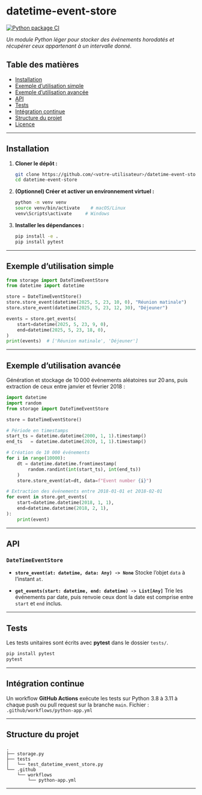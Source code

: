 # datetime-event-store

[![Python package CI](https://github.com/omrmeh/dateevent-store/actions/workflows/python-app.yml/badge.svg)](https://github.com/omrmeh/dateevent-store/actions/workflows/python-app.yml)

*Un module Python léger pour stocker des événements horodatés et récupérer ceux appartenant à un intervalle donné.*

## Table des matières

* [Installation](#installation)
* [Exemple d’utilisation simple](#exemple-dutilisation-simple)
* [Exemple d’utilisation avancée](#exemple-dutilisation-avancee)
* [API](#api)
* [Tests](#tests)
* [Intégration continue](#integration-continue)
* [Structure du projet](#structure-du-projet)
* [Licence](#licence)

---

## Installation

1. **Cloner le dépôt :**

   ```bash
   git clone https://github.com/<votre-utilisateur>/datetime-event-store.git
   cd datetime-event-store
   ```

2. **(Optionnel) Créer et activer un environnement virtuel :**

   ```bash
   python -m venv venv
   source venv/bin/activate    # macOS/Linux
   venv\Scripts\activate     # Windows
   ```

3. **Installer les dépendances :**

   ```bash
   pip install -e .
   pip install pytest
   ```

---

## Exemple d’utilisation simple

```python
from storage import DateTimeEventStore
from datetime import datetime

store = DateTimeEventStore()
store.store_event(datetime(2025, 5, 23, 10, 0), "Réunion matinale")
store.store_event(datetime(2025, 5, 23, 12, 30), "Déjeuner")

events = store.get_events(
    start=datetime(2025, 5, 23, 9, 0),
    end=datetime(2025, 5, 23, 18, 0),
)
print(events)  # ['Réunion matinale', 'Déjeuner']
```

---

## Exemple d’utilisation avancée

Génération et stockage de 10 000 événements aléatoires sur 20 ans, puis extraction de ceux entre janvier et février 2018 :

```python
import datetime
import random
from storage import DateTimeEventStore

store = DateTimeEventStore()

# Période en timestamps
start_ts = datetime.datetime(2000, 1, 1).timestamp()
end_ts   = datetime.datetime(2020, 1, 1).timestamp()

# Création de 10 000 événements
for i in range(10000):
    dt = datetime.datetime.fromtimestamp(
        random.randint(int(start_ts), int(end_ts))
    )
    store.store_event(at=dt, data=f"Event number {i}")

# Extraction des événements entre 2018-01-01 et 2018-02-01
for event in store.get_events(
    start=datetime.datetime(2018, 1, 1),
    end=datetime.datetime(2018, 2, 1),
):
    print(event)
```

---

## API

### `DateTimeEventStore`

* **`store_event(at: datetime, data: Any) -> None`**
  Stocke l’objet `data` à l’instant `at`.

* **`get_events(start: datetime, end: datetime) -> List[Any]`**
  Trie les événements par date, puis renvoie ceux dont la date est comprise entre `start` et `end` inclus.

---

## Tests

Les tests unitaires sont écrits avec **pytest** dans le dossier `tests/`.

```bash
pip install pytest
pytest
```

---

## Intégration continue

Un workflow **GitHub Actions** exécute les tests sur Python 3.8 à 3.11 à chaque push ou pull request sur la branche `main`.
Fichier : `.github/workflows/python-app.yml`

---

## Structure du projet

```
.
├── storage.py
├── tests
│   └── test_datetime_event_store.py
└── .github
    └── workflows
        └── python-app.yml
```

---
